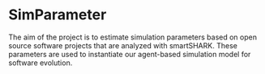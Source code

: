 # SimParameter
The aim of the project is to estimate simulation parameters based on open source software projects that are analyzed with smartSHARK. These parameters are used to instantiate our agent-based simulation model for software evolution.
